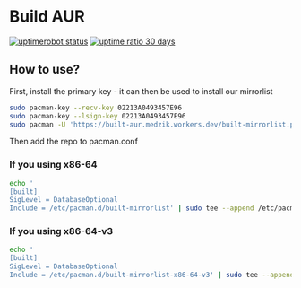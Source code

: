 # Build AUR
[uptimerobot status]: https://img.shields.io/uptimerobot/status/m791943104-66353e8e39c1aa9320c0ddbd?style=for-the-badge
[uptime ratio 30 days]: https://img.shields.io/uptimerobot/ratio/m791943104-66353e8e39c1aa9320c0ddbd?style=for-the-badge

[![uptimerobot status]](https://status.medzik.xyz)
[![uptime ratio 30 days]](https://status.medzik.xyz)

## How to use?

First, install the primary key - it can then be used to install our mirrorlist

```bash
sudo pacman-key --recv-key 02213A0493457E96
sudo pacman-key --lsign-key 02213A0493457E96
sudo pacman -U 'https://built-aur.medzik.workers.dev/built-mirrorlist.pkg.tar.xz'
```

Then add the repo to pacman.conf

### If you using x86-64

```bash
echo '
[built]
SigLevel = DatabaseOptional
Include = /etc/pacman.d/built-mirrorlist' | sudo tee --append /etc/pacman.conf
```

### If you using x86-64-v3

```bash
echo '
[built]
SigLevel = DatabaseOptional
Include = /etc/pacman.d/built-mirrorlist-x86-64-v3' | sudo tee --append /etc/pacman.conf
```
